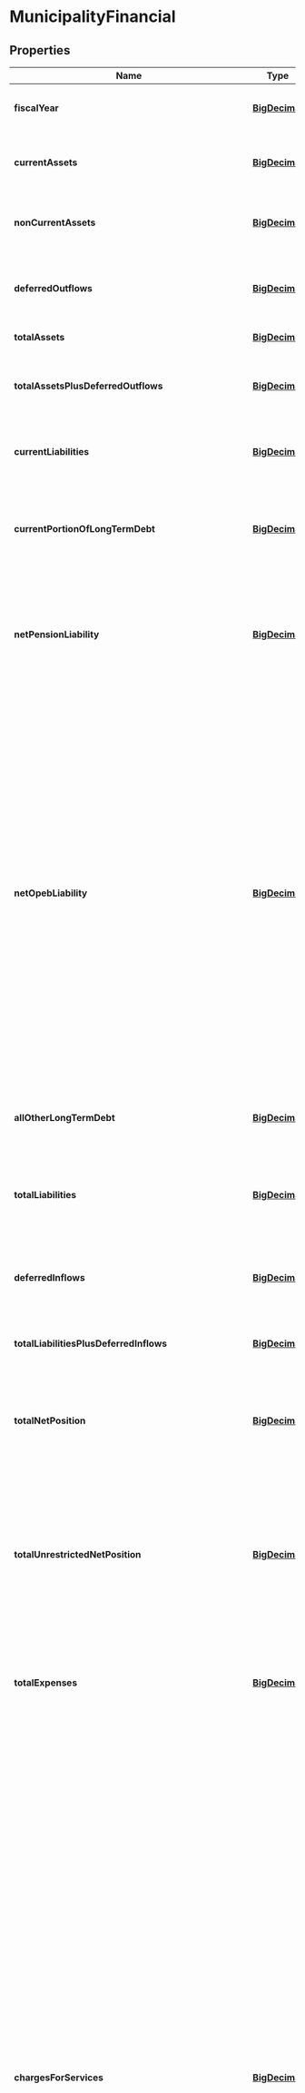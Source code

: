 
# MunicipalityFinancial

## Properties
Name | Type | Description | Notes
------------ | ------------- | ------------- | -------------
**fiscalYear** | [**BigDecimal**](BigDecimal.md) | The fiscal year from which the financial data came from |  [optional]
**currentAssets** | [**BigDecimal**](BigDecimal.md) | Government-wide holdings that can be liquidated on short notice |  [optional]
**nonCurrentAssets** | [**BigDecimal**](BigDecimal.md) | Government-wide holdings not intended for near-term liquidation |  [optional]
**deferredOutflows** | [**BigDecimal**](BigDecimal.md) | Government-wide consumptions of net position applicable to a future year |  [optional]
**totalAssets** | [**BigDecimal**](BigDecimal.md) | Government-wide holdings |  [optional]
**totalAssetsPlusDeferredOutflows** | [**BigDecimal**](BigDecimal.md) | Sum of government-wide total assets and deferred outflows of resources |  [optional]
**currentLiabilities** | [**BigDecimal**](BigDecimal.md) | Government-wide liabilities that typically become due within one year |  [optional]
**currentPortionOfLongTermDebt** | [**BigDecimal**](BigDecimal.md) | Government-wide portion of long term obligations, such as bond and loan debt coming due within the next year |  [optional]
**netPensionLiability** | [**BigDecimal**](BigDecimal.md) | Government-wide liability for employee pensions net of the fiduciary net position of pension plans in which the government has an interest |  [optional]
**netOpebLiability** | [**BigDecimal**](BigDecimal.md) | Government-wide liability for other postemployment benefits (OPEB). These are benefits (such as death benefits, life insurance, disability, and long-term care) that are paid in the period after employment and that are provided separately from a pension plan, as well as healthcare benefits paid in the period after employment, regardless of the manner in which they are provided. OPEB does not include termination benefits or termination payments for sick leave. Liability is reported net of any OPEB assets the government may control. |  [optional]
**allOtherLongTermDebt** | [**BigDecimal**](BigDecimal.md) | Government-wide liabilities not elsewhere classified |  [optional]
**totalLiabilities** | [**BigDecimal**](BigDecimal.md) | The sum of the Municipality&#39;s all other long term debt, net open liability, net pension liability, and current portion of long term debt |  [optional]
**deferredInflows** | [**BigDecimal**](BigDecimal.md) | Government-wide acquisitions of net position applicable to a future year |  [optional]
**totalLiabilitiesPlusDeferredInflows** | [**BigDecimal**](BigDecimal.md) | Sum of government-wide liabilities and deferred inflows of resources |  [optional]
**totalNetPosition** | [**BigDecimal**](BigDecimal.md) | Government-wide assets and deferred outflows less government-wide liabilities and deferred inflows |  [optional]
**totalUnrestrictedNetPosition** | [**BigDecimal**](BigDecimal.md) | Net amount of government-wide assets, deferred outflows of resources, liabilities, and deferred inflows of resources that are not included in the determination of net investment in capital assets or the restricted components of net position |  [optional]
**totalExpenses** | [**BigDecimal**](BigDecimal.md) | Decreases in net position that occurred during the past year, government-wide |  [optional]
**chargesForServices** | [**BigDecimal**](BigDecimal.md) | Charges for services is the term used for a broad category of program revenues that arise from charges to customers, applicants, or others who purchase, use, or directly benefit from the goods, services, or privileges provided, or are otherwise directly affected by the services. Revenues in this category include fees charged for specific services, such as water use or garbage collection; licenses and permits, such as dog licenses, liquor licenses, and building permits; operating special assessments, such as for street cleaning or special street lighting; and any other amounts charged to service recipients. Fines and forfeitures are also included in this category because they result from direct charges to those who are otherwise directly affected by a program or service, even though they receive no benefit. Payments from other governments for goods or services should be reported in this category. |  [optional]
**operatingGrantsAndContributions** | [**BigDecimal**](BigDecimal.md) | Program-specific grants and contributions - includes revenues arising from mandatory and voluntary nonexchange transactions with other governments, organizations, or individuals that are restricted for use in a particular program. Some grants and contributions consist of capital assets or resources that are restricted for capital purposes—to purchase, construct, or renovate capital assets associated with a specific program. These should be reported separately from grants and contributions that may be used either for operating expenses or for capital expenditures of the program at the discretion of the reporting government. These categories of program revenue are specifically attributable to a program and reduce the net expense of that program to the reporting government. For example, a state may provide an operating grant to a county sheriff&#39;s department for a drug-awareness-and-enforcement program. |  [optional]
**capitalGrantsAndContributions** | [**BigDecimal**](BigDecimal.md) | Program-specific grants and contributions - includes revenues arising from mandatory and voluntary nonexchange transactions with other governments, organizations, or individuals that are restricted for use in a particular program. Some grants and contributions consist of capital assets or resources that are restricted for capital purposes—to purchase, construct, or renovate capital assets associated with a specific program. These should be reported separately from grants and contributions that may be used either for operating expenses or for capital expenditures of the program at the discretion of the reporting government. These categories of program revenue are specifically attributable to a program and reduce the net expense of that program to the reporting government. For example, a state may provide a capital grant to finance construction of a new jail. |  [optional]
**generalRevenues** | [**BigDecimal**](BigDecimal.md) | All revenues are general revenues unless they are required to be reported as program revenues. All taxes, even those that are levied for a specific purpose, are general revenues and should be reported by type of tax—for example, sales tax, property tax, franchise tax, income tax. All other nontax revenues (including interest, grants, and contributions) that do not meet the criteria to be reported as program revenues should also be reported as general revenues. General revenues should be reported after total net expense of the government&#39;s functions. |  [optional]
**otherRevenues** | [**BigDecimal**](BigDecimal.md) | Government-wide revenues not elsewhere classified |  [optional]
**totalRevenues** | [**BigDecimal**](BigDecimal.md) | Increases in net position that occurred during the past year, government-wide |  [optional]
**changeInNetAssets** | [**BigDecimal**](BigDecimal.md) | Difference between the government&#39;s net position at the end of the fiscal year and the government&#39;s net position at the beginning of the fiscal year |  [optional]
**nonSpendableGeneralFundBalance** | [**BigDecimal**](BigDecimal.md) | The portion of general fund balance classified as nonspendable. The nonspendable fund balance classification includes amounts that cannot be spent because they are either (a) not in spendable form or (b) legally or contractually required to be maintained intact. The “not in spendable form” criterion includes items that are not expected to be converted to cash, for example, inventories and prepaid amounts. It also includes the long-term amount of loans and notes receivable, as well as property acquired for resale. However, if the use of the proceeds from the collection of those receivables or from the sale of those properties is restricted, committed, or assigned, then they should be included in the appropriate fund balance classification (restricted, committed, or assigned), rather than nonspendable fund balance. The corpus (or principal) of a permanent fund is an example of an amount that is legally or contractually required to be maintained intact. |  [optional]
**restrictedGeneralFundBalance** | [**BigDecimal**](BigDecimal.md) | The portion of general fund balance classified as restricted. Fund balance should be reported as restricted when constraints placed on the use of resources are either (a) Externally imposed by creditors (such as through debt covenants), grantors, contributors, or laws or regulations of other governments or (b) Imposed by law through constitutional provisions or enabling legislation. |  [optional]
**committedGeneralFundBalance** | [**BigDecimal**](BigDecimal.md) | The portion of general fund balance classified as committed. Amounts that can only be used for specific purposes pursuant to constraints imposed by formal action of the government’s highest level of decision-making authority should be reported as committed fund balance. Those committed amounts cannot be used for any other purpose unless the government removes or changes the specified use by taking the same type of action (for example, legislation, resolution, ordinance) it employed to previously commit those amounts. The authorization specifying the purposes for which amounts can be used should have the consent of both the legislative and executive branches of the government, if applicable. Committed fund balance also should incorporate contractual obligations to the extent that existing resources in the fund have been specifically committed for use in satisfying those contractual requirements. |  [optional]
**unassignedGeneralFundBalance** | [**BigDecimal**](BigDecimal.md) | The portion of general fund balance classified as unassigned. Unassigned fund balance is the residual classification for the general fund. This classification represents fund balance that has not been assigned to other funds and that has not been restricted, committed, or assigned to specific purposes within the general fund. The general fund should be the only fund that reports a positive unassigned fund balance amount. In other governmental funds, if expenditures incurred for specific purposes exceeded the amounts restricted, committed, or assigned to those purposes, it may be necessary to report a negative unassigned fund balance. |  [optional]
**assignedGeneralFundBalance** | [**BigDecimal**](BigDecimal.md) | The portion of general fund balance classified as assigned. Amounts that are constrained by the government’s intent to be used for specific purposes, but are neither restricted nor committed, should be reported as assigned fund balance, except for stabilization arrangements.. Intent should be expressed by (a) the governing body itself or (b) a body (a budget or finance committee, for example) or official to which the governing body has delegated the authority to assign amounts to be used for specific purposes. |  [optional]
**totalGeneralFundBalance** | [**BigDecimal**](BigDecimal.md) | General fund balance in all classifications. Fund balance is the difference between governmental fund assets and deferred outflows of resources, and liabilities and deferred inflows of resources. It is sometimes referred to as fund equity. The general fund is used to account for and report all financial resources not accounted for and reported in another governmental fund. |  [optional]
**nonSpendableGovernmentalFundBalance** | [**BigDecimal**](BigDecimal.md) | For all governmental funds, the aggregate of fund balances that are classified as nonspendable. The nonspendable fund balance classification includes amounts that cannot be spent because they are either (a) not in spendable form or (b) legally or contractually required to be maintained intact. The “not in spendable form” criterion includes items that are not expected to be converted to cash, for example, inventories and prepaid amounts. It also includes the long-term amount of loans and notes receivable, as well as property acquired for resale. However, if the use of the proceeds from the collection of those receivables or from the sale of those properties is restricted, committed, or assigned, then they should be included in the appropriate fund balance classification (restricted, committed, or assigned), rather than nonspendable fund balance. |  [optional]
**restrictedGovernmentalFundBalance** | [**BigDecimal**](BigDecimal.md) | For all governmental funds, the aggregate of fund balances that are classified as restricted. Fund balance should be reported as restricted when constraints placed on the use of resources are either (a) Externally imposed by creditors (such as through debt covenants), grantors, contributors, or laws or regulations of other governments; or (b) Imposed by law through constitutional provisions or enabling legislation. |  [optional]
**committedGovernmentalFundBalance** | [**BigDecimal**](BigDecimal.md) | For all governmental funds, the aggregate of fund balances that are classified as committed. Amounts that can only be used for specific purposes pursuant to constraints imposed by formal action of the government’s highest level of decision-making authority should be reported as committed fund balance. Those committed amounts cannot be used for any other purpose unless the government removes or changes the specified use by taking the same type of action (for example, legislation, resolution, ordinance) it employed to previously commit those amounts. The authorization specifying the purposes for which amounts can be used should have the consent of both the legislative and executive branches of the government, if applicable. Committed fund balance also should incorporate contractual obligations to the extent that existing resources in the fund have been specifically committed for use in satisfying those contractual requirements. |  [optional]
**unassignedGovernmentalFundBalance** | [**BigDecimal**](BigDecimal.md) | For all governmental funds, the aggregate of fund balances that are classified as unassigned. Unassigned fund balance is the residual classification for the general fund. This classification represents fund balance that has not been assigned to other funds and that has not been restricted, committed, or assigned to specific purposes within the general fund. The general fund should be the only fund that reports a positive unassigned fund balance amount. In other governmental funds, if expenditures incurred for specific purposes exceeded the amounts restricted, committed, or assigned to those purposes, it may be necessary to report a negative unassigned fund balance. |  [optional]
**assignedGovernmentalFundBalance** | [**BigDecimal**](BigDecimal.md) | For all governmental funds, the aggregate of fund balances that are classified as assigned. Amounts that are constrained by the government’s intent to be used for specific purposes, but are neither restricted nor committed, should be reported as assigned fund balance, except for stabilization arrangements.. Intent should be expressed by (a) the governing body itself or (b) a body (a budget or finance committee, for example) or official to which the governing body has delegated the authority to assign amounts to be used for specific purposes. |  [optional]
**totalGovernmentalFundBalance** | [**BigDecimal**](BigDecimal.md) | For all governmental funds, the aggregate of all fund balances in any classification. Fund balance is the difference between governmental fund assets and deferred outflows of resources, and liabilities and deferred inflows of resources. It is sometimes referred to as fund equity. Governmental funds are used to account for general government activities that are financed primarily through taxes, intergovernmental revenues, and other nonexchange revenues. |  [optional]
**generalFundRevenues** | [**BigDecimal**](BigDecimal.md) | Increases in financial resources attributable to the general fund. The general fund is used to account for and report all financial resources not accounted for and reported in another governmental fund. |  [optional]
**generalFundExpenditures** | [**BigDecimal**](BigDecimal.md) | Decreases in financial resources attributable to the general fund. The general fund is used to account for and report all financial resources not accounted for and reported in another governmental fund. |  [optional]
**generalFundRevenuesOverUnderExpenditure** | [**BigDecimal**](BigDecimal.md) | Difference between general fund revenues and expenditures.  If positive, this amount is called a surplus.  If negative, it represents a deficit. The general fund is used to account for and report all financial resources not accounted for and reported in another governmental fund. |  [optional]
**governmentalFundRevenues** | [**BigDecimal**](BigDecimal.md) | Increases in financial resources attributable to any governmental fund. Governmental funds are used to account for general government activities that are financed primarily through taxes, intergovernmental revenues, and other nonexchange revenues. |  [optional]
**governmentalFundExpenditures** | [**BigDecimal**](BigDecimal.md) | Decreases in financial resources attributable to any governmental fund. Governmental funds are used to account for general government activities that are financed primarily through taxes, intergovernmental revenues, and other nonexchange revenues. |  [optional]
**governmentalFundRevenuesOverUnderExpenditure** | [**BigDecimal**](BigDecimal.md) | Difference between revenues and expenditures attributable to all governmental funds.  If positive, this amount is called a surplus.  If negative, it represents a deficit. Governmental funds are used to account for general government activities that are financed primarily through taxes, intergovernmental revenues, and other nonexchange revenues. |  [optional]



